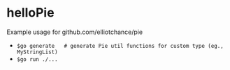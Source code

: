 # helloPie
Example usage for github.com/elliotchance/pie

- `$go generate   # generate Pie util functions for custom type (eg., MyStringList)`
- `$go run ./... `
